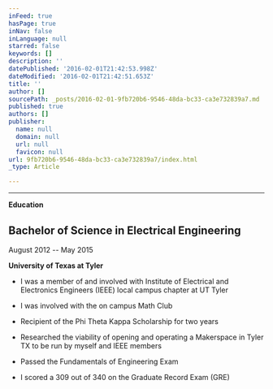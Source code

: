 ```yaml
---
inFeed: true
hasPage: true
inNav: false
inLanguage: null
starred: false
keywords: []
description: ''
datePublished: '2016-02-01T21:42:53.998Z'
dateModified: '2016-02-01T21:42:51.653Z'
title: ''
author: []
sourcePath: _posts/2016-02-01-9fb720b6-9546-48da-bc33-ca3e732839a7.md
published: true
authors: []
publisher:
  name: null
  domain: null
  url: null
  favicon: null
url: 9fb720b6-9546-48da-bc33-ca3e732839a7/index.html
_type: Article

---
```

****

**Education**

## Bachelor of Science in Electrical Engineering 

August 2012 --
May 2015

**University of Texas at Tyler**

* I was a member of and involved with Institute of Electrical
and Electronics Engineers (IEEE) local campus chapter at UT Tyler

* I was involved with the on campus Math Club

* Recipient of the Phi Theta Kappa Scholarship for two years

* Researched the viability of opening and operating a
Makerspace in Tyler TX to be run by myself and IEEE members

* Passed the Fundamentals of Engineering Exam

* I scored
a 309 out of 340 on the Graduate Record Exam (GRE)